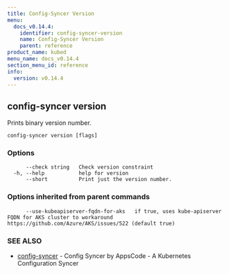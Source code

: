 ```yaml
---
title: Config-Syncer Version
menu:
  docs_v0.14.4:
    identifier: config-syncer-version
    name: Config-Syncer Version
    parent: reference
product_name: kubed
menu_name: docs_v0.14.4
section_menu_id: reference
info:
  version: v0.14.4
---
```


## config-syncer version

Prints binary version number.

```
config-syncer version [flags]
```

### Options

```
      --check string   Check version constraint
  -h, --help           help for version
      --short          Print just the version number.
```

### Options inherited from parent commands

```
      --use-kubeapiserver-fqdn-for-aks   if true, uses kube-apiserver FQDN for AKS cluster to workaround https://github.com/Azure/AKS/issues/522 (default true)
```

### SEE ALSO

* [config-syncer](/docs/v0.14.4/reference/config-syncer)	 - Config Syncer by AppsCode - A Kubernetes Configuration Syncer

